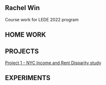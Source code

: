 ## Rachel Win

Course work for LEDE 2022 program

## HOME WORK

## PROJECTS
[Project 1 - NYC Income and Rent Disparity study](https://github.com/rlwin/PROJECT-01.git)

## EXPERIMENTS

